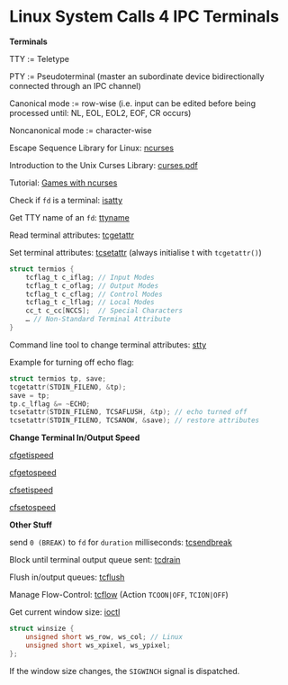 # Linux System Calls 4 IPC Terminals

**Terminals**

TTY := Teletype

PTY := Pseudoterminal (master an subordinate device bidirectionally connected through an IPC channel)

Canonical mode := row-wise (i.e. input can be edited before being processed until: NL, EOL, EOL2, EOF, CR occurs)

Noncanonical mode := character-wise

Escape Sequence Library for Linux: [ncurses](http://man7.org/linux/man-pages/man3/ncurses.3x.html)

Introduction to the Unix Curses Library: [curses.pdf](http://heather.cs.ucdavis.edu/~matloff/UnixAndC/CLanguage/Curses.pdf)

Tutorial: [Games with ncurses](https://www.viget.com/articles/game-programming-in-c-with-the-ncurses-library/)

Check if `fd` is a terminal: [isatty](http://man7.org/linux/man-pages/man3/isatty.3.html)

Get TTY name of an `fd`: [ttyname](http://man7.org/linux/man-pages/man3/ttyname.3.html)

Read terminal attributes: [tcgetattr](http://man7.org/linux/man-pages/man3/tcgetattr.3p.html)

Set terminal attributes: [tcsetattr](http://man7.org/linux/man-pages/man3/tcsetattr.3p.html) (always initialise t with `tcgetattr()`)

```C
struct termios {
    tcflag_t c_iflag; // Input Modes
    tcflag_t c_oflag; // Output Modes
    tcflag_t c_cflag; // Control Modes
    tcflag_t c_lflag; // Local Modes
    cc_t c_cc[NCCS];  // Special Characters
    … // Non-Standard Terminal Attribute
}
```

Command line tool to change terminal attributes: [stty](http://man7.org/linux/man-pages/man1/stty.1.html)

Example for turning off echo flag:
```C
struct termios tp, save;
tcgetattr(STDIN_FILENO, &tp);
save = tp;
tp.c_lflag &= ~ECHO;
tcsetattr(STDIN_FILENO, TCSAFLUSH, &tp); // echo turned off
tcsetattr(STDIN_FILENO, TCSANOW, &save); // restore attributes
```

**Change Terminal In/Output Speed**

[cfgetispeed](http://man7.org/linux/man-pages/man3/cfgetispeed.3p.html)

[cfgetospeed](http://man7.org/linux/man-pages/man3/cfgetospeed.3p.html)

[cfsetispeed](http://man7.org/linux/man-pages/man3/cfsetispeed.3p.html)

[cfsetospeed](http://man7.org/linux/man-pages/man3/cfsetospeed.3p.html)

**Other Stuff**

send `0 (BREAK)` to `fd` for `duration` milliseconds: [tcsendbreak](http://man7.org/linux/man-pages/man3/tcsendbreak.3.html)

Block until terminal output queue sent: [tcdrain](http://man7.org/linux/man-pages/man3/tcdrain.3.html)

Flush in/output queues: [tcflush](http://man7.org/linux/man-pages/man3/tcflush.3.html)

Manage Flow-Control: [tcflow](http://man7.org/linux/man-pages/man3/tcflow.3.html) (Action `TCOON|OFF`, `TCION|OFF`)

Get current window size: [ioctl](http://man7.org/linux/man-pages/man2/ioctl.2.html)

```C
struct winsize {
    unsigned short ws_row, ws_col; // Linux
    unsigned short ws_xpixel, ws_ypixel;
};
```

If the window size changes, the `SIGWINCH` signal is dispatched.